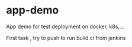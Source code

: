 # app-demo
App demo for test deployment on docker, k8s,...

First task , try to push to run build ci from jenkins